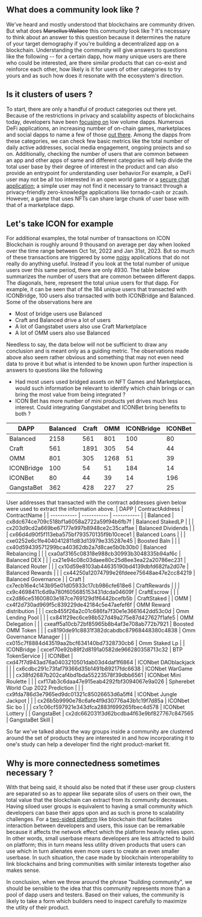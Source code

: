## What does a community look like ?
We've heard and mostly understood that blockchains are community driven. But what does  ~~Marsellus Wallace~~ this community look like ? It's necessary to think about an answer to this question because it determines the nature of your target demography if you're building a decentralized app on a blockchain. Understanding the community will give answers to questions like the following -- for a certain dapp, how many unique users are there who could be interested, are there similar products that can co-exist and reinforce each other, how likely is it for users of other categories to try yours and as such how does it resonate with the ecosystem's direction.

## Is it clusters of users ?
To start, there are only a handful of product categories out there yet. Because of the restrictions in privacy and scalability aspects of blockchains today, developers have been [focusing on](https://youtu.be/DVj3uMwohSQ?t=289) low volume dapps. Numerous DeFi applications, an increasing number of on-chain games, marketplaces and social dapps to name a few of those [out there](https://dappradar.com/rankings). Among the dapps from these categories, we can check few basic metrics like the total number of daily active addresses, social media engagement, ongoing projects and so on. Additionally, checking the number of users that are common between an app and other apps of same and different categories will help divide the total user base by their degree of interest in the product and can also provide an entrypoint for understanding user behavior.For example, a DeFi user may not be all too interested in an open world game or a [secure chat application](https://github.com/njofce/zk-chat); a simple user may not find it necessary to transact through a privacy-friendly zero-knowledge applications like tornado-cash or zcash. However, a game that uses NFTs can share large chunk of user base with that of a marketplace dapp. 

## Let's take ICON for example
For additional examples, the total number of transactions on ICON Blockchain is roughly around 9 thousand on average per day when looked over the time range between Oct 1st, 2022 and Jan 31st, 2023. But so much of these transactions are triggered by some [noisy](https://tracker.icon.community/contract/cx9e3cadcc1a4be3323ea23371b84575abb32703ae) applications that do not really do anything useful. Instead if you look at the total number of unique users over this same period, there are only 4930. The table below summarizes the number of users that are common between different dapps. The diagonals, here, represent the total uniue users for that dapp. For example, it can be seen that of the 184 unique users that transacted with ICONBridge, 100 users also transacted with both ICONBridge and Balanced. Some of the observations here are
 - Most of bridge users use Balanced
 - Craft and Balanced drive a lot of users
 - A lot of Gangstabet users also use Craft Marketplace
 - A lot of OMM users also use Balanced

Needless to say, the data below will not be sufficient to draw any conclusion and is meant only as a guiding metric. The observations made above also seem rather obvious and something that may not even need data to prove it but what is intended to be known upon further inspection is answers to questions like the following
 - Had most users used bridged assets on NFT Games and Marketplaces, would such information be relevant to identify which chain brings or can bring the most value from being integrated ?
 - ICON Bet has more number of mini products yet drives much less interest. Could integrating Gangstabet and ICONBet bring benefits to both ?


| DAPP        | Balanced    | Craft       | OMM         | ICONBridge  | ICONBet     | GangstaBet   |
| ----------- | ----------- | ----------- | ----------- | ----------- | ----------- | ------------ |
| Balanced    | 2158        | 561         | 801         | 100         | 80          | 362          |
| Craft       | 561         | 1891        | 305         | 54          | 44          | 428          |
| OMM         | 801         | 305         | 1268        | 51          | 39          | 227          |
| ICONBridge  | 100         | 54          | 51          | 184         | 14          | 27           |
| ICONBet     | 80          | 44          | 39          | 14          | 196         | 25           |
| GangstaBet  | 362         | 428         | 227         | 27          | 25          | 720          |

User addresses that transacted with the contract addresses given below were used to extract the information above. 
| DAPP       | ContractAddress | ContractName |
| ----------- | ----------- | ----------- |
| Balanced      | cx8dc674ce709c518bf1a6058a2722a59f94b6fb7f  | Balanced StakedLP  |
|               | cx203d9cd2a669be67177e997b8948ce2c35caffae  | Balanced Dividends  |
|               | cx66d4d90f5f113eba575bf793570135f9b10cece1  | Balanced Loans  |
|               | cxe0252e6c1fe4040412811d83d13979e335287e45  | Boosted Baln  |
|               | cx40d59439571299bca40362db2a7d8cae5b0b30b0  | Balanced Rebalancing  |
|               | cxa0af3165c08318e988cb30993b3048335b94af6c  | Balanced DEX  |
|               | cx21e94c08c03daee80c25d8ee3ea22a20786ec231  | Balanced Router  |
|               | cx10d59e8103ab44635190bd4139dbfd682fa2d07e  | Balanced Rewards  |
|               | cx44250a12074799e26fdeee75648ae47e2cc84219  | Balanced Governance  |
| Craft   | cx7ecb16e4c143b95e01d05933c17cb986cfe618e6    | CraftRewards   |
|         | cx9c4698411c6d9a780f605685153431dcda04609f    | CraftEscrow    |
|         | cx2d86ce51600803e187ce769129d1f6442bcefb5b    | CraftStaked    |
| OMM   | cx4f2d730ad969f5c839229de42184c5e47aefef6f  | OMM Reward distribution   |
|    | cxcb455f26a2c01c686fa7f30e1e3661642dd53c0d  | Omm Lending Pool   |
|    | cx841f29ec6ce98b527d49a275e87d427627f1afe5  | OMM Delegation   |
|    | cxeaff5a10cb72bf85965b8b4af3e708ab772b7921  | Boosted OMM Token   |
|    | cx8190de91c8831f382dcabdbc87968448380c4838  | Omm Governance Manager   |
|    | cx015c7f8884d43519aa2bcf634140bd7328730cb6  | Omm Staked Lp   |
| ICONBridge   | cxcef70e92b89f2d8191a0582de966280358713c32        | BTP TokenService       |
| ICONBet   | cxd47f7d943ad76a0403210501dab03d4daf1f6864   | ICONbet DAOblackjack   |
|    | cx6cdbc291c73faf79366d35b1491b89217fdc6638   | ICONbet WarGame   |
|    | cx38fd2687b202caf4bd1bda55223578f39dbb6561   | ICONbet Mini Roulette   |
|    | cxf17ab3c6daa47e915eab4292fbf3094067e9a026   | Spherebet World Cup 2022 Prediction   |
|    | cx9fda786d3e7965ed9dc01321c85026653d6a5ff4   | ICONbet Jungle Jackpot   |
|    | cx26b5b9990e78c6afe4f9d30776a43b1c19f7d85a   | ICONbet Sic bo   |
|    | cx1c06cf597921e343dfca2883f699265fbec4d578   | ICONbet Lottery   |
| GangstaBet | cx2dc662031f3d62bcdba4f63e9bf827767c847565 | GangstaBet Skill	|


So far we've talked about the way groups inside a community are clustered around the set of products they are interested in and how incorporating it to one's study can help a developer find the right product-market fit. 

## Why is more connectedness sometimes necessary ?
With that being said, it should also be noted that if these user group clusters are separated so as to appear like separate silos of users on their own, the total value that the blockchain can extract from its community decreases. Having siloed user groups is equivalent to having a small community which developers can base their apps upon and as such is prone to scalability challenges. For a [two-sided platform](https://hbr.org/2019/01/why-some-platforms-thrive-and-others-dont) like blockchain that facilitates interaction between developers and users, this issue can be remarkable because it affects the network effect which the platform heavily relies upon. In other words, small userbase means developers are less attracted to build on platform; this in turn means less utility driven products that users can use which in turn alienates even more users to create an even smaller userbase. In such situation, the case made by blockchain interoperability to link blockchains and bring communities with similar interests together also makes sense.


In conclusion, when we throw around the phrase "building community", we should be sensible to the idea that this community represents more than a pool of dapp users and testers. Based on their values, the community is likely to take a form which builders need to inspect carefully to maximize the utlity of their product. 